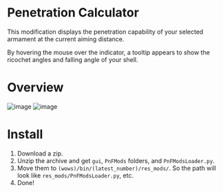 # Penetration Calculator
This modification displays the penetration capability of your selected armament at the current aiming distance.

By hovering the mouse over the indicator, a tooltip appears to show the ricochet angles and falling angle of your shell.

# Overview
![image](https://github.com/AndrewTaro/PenetrationCalculator/assets/36262823/e9d7d00b-35fb-4503-975c-9a985d4fd104)
![image](https://github.com/user-attachments/assets/2f0eb2c0-8142-4020-9007-90416129c522)

# Install
1. Download a zip.
2. Unzip the archive and get `gui`, `PnFMods` folders, and `PnFModsLoader.py`.
3. Move them to `(wows)/bin/(latest_number)/res_mods/`. So the path will look like `res_mods/PnFModsLoader.py`, etc.
4. Done!
